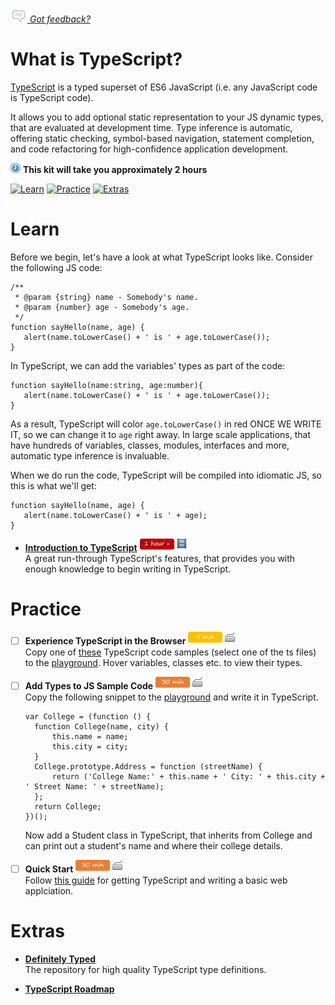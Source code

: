 *[![Feedback](/assets/feedback.gif) Got feedback?](https://docs.google.com/a/wix.com/forms/d/1aJHLJJsRKY_5TgHgsqh1Yrkt_EYaDkm-t8wCKNqGLMo/viewform?usp=send_form)*

# What is TypeScript?

[TypeScript](http://www.typescriptlang.org/) is a typed superset of ES6 JavaScript (i.e. any JavaScript code is TypeScript code). 

It allows you to add optional static representation to your JS dynamic types, that are evaluated at development time. 
Type inference is automatic, offering static checking, symbol-based navigation, statement completion, and code refactoring for high-confidence application development.

![](/assets/clock-16.png) **This kit will take you approximately 2 hours**

<a href="#learn"><img src="https://github.com/wix/ng-training-kit/blob/master/assets/btn-learn.png" alt="Learn" height="48" width="140"></img></a>
<a href="#practice"><img src="https://github.com/wix/server-training-kit/blob/master/assets/btn-practice.png" alt="Practice" height="48" width="140"></img></a>
<a href="#extras"><img src="https://github.com/wix/server-training-kit/blob/master/assets/btn-extras.png" alt="Extras" height="48" width="140"></img></a>


# Learn

  Before we begin, let's have a look at what TypeScript looks like.
  Consider the following JS code:
  
  ```
  /**
   * @param {string} name - Somebody's name.
   * @param {number} age - Somebody's age.
   */
  function sayHello(name, age) {
     alert(name.toLowerCase() + ' is ' + age.toLowerCase());
  }
  ```
  
  In TypeScript, we can add the variables' types as part of the code:
  ```
  function sayHello(name:string, age:number){
     alert(name.toLowerCase() + ' is ' + age.toLowerCase());
  }
  ```
  As a result, TypeScript will color `age.toLowerCase()` in red ONCE WE WRITE IT, so we can change it to `age` right away. 
  In large scale applications, that have hundreds of variables, classes, modules, interfaces and more, automatic type inference is invaluable. 
  
  When we do run the code, TypeScript will be compiled into idiomatic JS, so this is what we'll get: 
  ```
  function sayHello(name, age) {
     alert(name.toLowerCase() + ' is ' + age);
  }
  ```
  
- **[Introduction to TypeScript](http://media.ch9.ms/ch9/c3e5/e5e02f2e-5962-48db-9ddd-85e27a4fc3e5/IntroducingTSAndersH_mid.mp4)**   <a href="#"><img src="/assets/time-1h.png"></img></a> <a href="#"><img src="/assets/tag-video.png"></img></a>     
A great run-through TypeScript's features, that provides you with enough knowledge to begin writing in TypeScript.


# Practice

- [ ] **Experience TypeScript in the Browser** <a href="#"><img src="/assets/time-5m.png"></img></a> <a href="#"><img src="/assets/tag-handson.png"></img></a>     
  Copy one of [these](http://www.typescriptlang.org/Samples) TypeScript code samples (select one of the ts files) to the [playground](http://www.typescriptlang.org/Playground).
  Hover variables, classes etc. to view their types. 
  
  
- [ ] **Add Types to JS Sample Code** <a href="#"><img src="/assets/time-30m.png"></img></a> <a href="#"><img src="/assets/tag-handson.png"></img></a>     
  Copy the following snippet to the [playground](http://www.typescriptlang.org/Playground) and write it in TypeScript.
  ```
  var College = (function () {
    function College(name, city) {
        this.name = name;
        this.city = city;
    }
    College.prototype.Address = function (streetName) {
        return ('College Name:' + this.name + ' City: ' + this.city + ' Street Name: ' + streetName);
    };
    return College;
  })();
  ```
  Now add a Student class in TypeScript, that inherits from College and can print out a student's name and where their college details.

  
- [ ] **Quick Start** <a href="#"><img src="/assets/time-30m.png"></img></a> <a href="#"><img src="/assets/tag-handson.png"></img></a>     
  Follow [this guide](http://www.typescriptlang.org/Tutorial) for getting TypeScript and writing a basic web applciation.

  
# Extras


- **[Definitely Typed](https://github.com/borisyankov/DefinitelyTyped)**   
  The repository for high quality TypeScript type definitions.


- **[TypeScript Roadmap](https://typescript.codeplex.com/wikipage?title=Roadmap)**   
  
